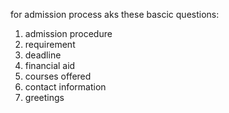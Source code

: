 for admission process aks these bascic questions:
1) admission procedure
2) requirement
3) deadline
4) financial aid
5) courses offered
6) contact information
7) greetings
   
